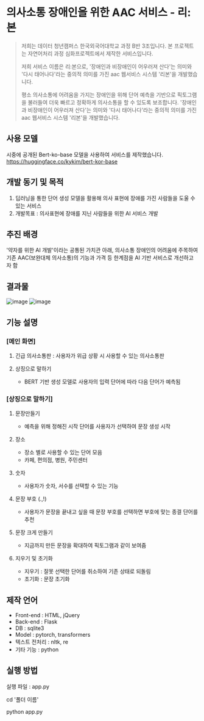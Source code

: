 # 의사소통 장애인을 위한 AAC 서비스 - 리:본
>저희는 데이터 청년캠퍼스 한국외국어대학교 과정 B반 3조입니다.
>본 프로젝트는 자연어처리 과정 심화프로젝트에서 제작한 서비스입니다.
>
>저희 서비스 이름은 리:본으로, '장애인과 비장애인이 어우러져 산다'는 의미와 '다시 태어나다'라는 중의적 의미를 가진 aac 웹서비스 시스템 '리본'을 개발했습니다.
>
>평소 의사소통에 어려움을 가지는 장애인을 위해 단어 예측을 기반으로 픽토그램을 불러들여 더욱 빠르고 정확하게 의사소통을 할 수 있도록 보조합니다.
>'장애인과 비장애인이 어우러져 산다'는 의미와 '다시 태어나다'라는 중의적 의미를 가진 aac 웹서비스 시스템 '리본'을 개발했습니다.
## 사용 모델
시중에 공개된 Bert-ko-base 모델을 사용하여 서비스를 제작했습니다.
https://huggingface.co/kykim/bert-kor-base
 
## 개발 동기 및 목적
1) 딥러닝을 통한 단어 생성 모델을 활용해 의사 표현에 장애를 가진 사람들을 도울 수 있는 서비스
2) 개발목표 : 의사표현에 장애를 지닌 사람들을 위한 AI 서비스 개발

## 추진 배경
'약자를 위한 AI 개발'이라는 공통된 가치관 아래, 의사소통 장애인의 어려움에 주목하여 기존 AAC(보완대체 의사소통)의 기능과 가격 등 한계점을 AI 기반 서비스로 개선하고자 함

## 결과물
![image](https://user-images.githubusercontent.com/50550972/131300156-9e566a3f-371e-4423-856f-445dd3c2f9b5.png)
![image](https://user-images.githubusercontent.com/50550972/131301220-ac8336cb-8614-4e3f-8868-876b6e294a4e.png)


## 기능 설명
### [메인 화면]
1. 긴급 의사소통판 : 사용자가 위급 상황 시 사용할 수 있는 의사소통판

2. 상징으로 말하기
    - BERT 기반 생성 모델로 사용자의 입력 단어에 따라 다음 단어가 예측됨

### [상징으로 말하기]
1. 문장만들기
    - 예측을 위해 정해진 시작 단어를 사용자가 선택하여 문장 생성 시작

2. 장소
    - 장소 별로 사용할 수 있는 단어 모음
    - 카페, 편의점, 병원, 주민센터

3. 숫자
    - 사용자가 숫자, 서수를 선택할 수 있는 기능
    
4. 문장 부호 (.,!)
    - 사용자가 문장을 끝내고 싶을 때 문장 부호를 선택하면 부호에 맞는 종결 단어를 추천
    
5. 문장 크게 만들기
    - 지금까지 만든 문장을 확대하여 픽토그램과 같이 보여줌
    
6. 지우기 및 초기화
    - 지우기 : 잘못 선택한 단어를 취소하여 기존 상태로 되돌림
    - 초기화 : 문장 초기화 

## 제작 언어
* Front-end : HTML, jQuery
* Back-end : Flask
* DB : sqlite3
* Model : pytorch, transformers
* 텍스트 전처리 : nltk, re
* 기타 기능 : python

## 실행 방법
실행 파일 : app.py

cd '폴더 이름'

python app.py



